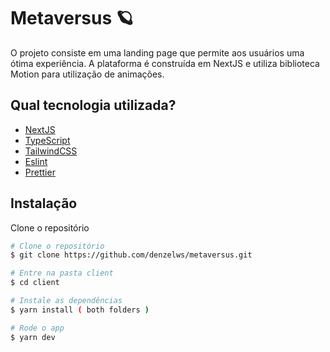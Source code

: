 
# Metaversus 🪐

O projeto consiste em uma landing page que permite aos usuários uma ótima experiência. 
A plataforma é construída em NextJS e utiliza biblioteca Motion para utilização de animações. 

## Qual tecnologia utilizada?

 - [NextJS](https://nextjs.org/)
 - [TypeScript](https://www.typescriptlang.org/)
 - [TailwindCSS](https://tailwindcss.com/)
  - [Eslint](https://eslint.org/)
  - [Prettier](https://prettier.io/)

## Instalação

Clone o repositório

```bash
# Clone o repositório
$ git clone https://github.com/denzelws/metaversus.git

# Entre na pasta client
$ cd client

# Instale as dependências
$ yarn install ( both folders )

# Rode o app
$ yarn dev
```


